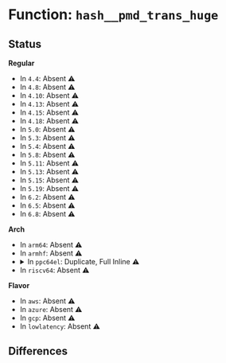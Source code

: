 # Function: <code>hash__pmd_trans_huge</code>

## Status
<b>Regular</b>
<ul>
<li>
In <code>4.4</code>: Absent ⚠️
</li>
<li>
In <code>4.8</code>: Absent ⚠️
</li>
<li>
In <code>4.10</code>: Absent ⚠️
</li>
<li>
In <code>4.13</code>: Absent ⚠️
</li>
<li>
In <code>4.15</code>: Absent ⚠️
</li>
<li>
In <code>4.18</code>: Absent ⚠️
</li>
<li>
In <code>5.0</code>: Absent ⚠️
</li>
<li>
In <code>5.3</code>: Absent ⚠️
</li>
<li>
In <code>5.4</code>: Absent ⚠️
</li>
<li>
In <code>5.8</code>: Absent ⚠️
</li>
<li>
In <code>5.11</code>: Absent ⚠️
</li>
<li>
In <code>5.13</code>: Absent ⚠️
</li>
<li>
In <code>5.15</code>: Absent ⚠️
</li>
<li>
In <code>5.19</code>: Absent ⚠️
</li>
<li>
In <code>6.2</code>: Absent ⚠️
</li>
<li>
In <code>6.5</code>: Absent ⚠️
</li>
<li>
In <code>6.8</code>: Absent ⚠️
</li>
</ul>
<b>Arch</b>
<ul>
<li>
In <code>arm64</code>: Absent ⚠️
</li>
<li>
In <code>armhf</code>: Absent ⚠️
</li>
<li>
<details>
<summary>In <code>ppc64el</code>: Duplicate, Full Inline ⚠️</summary>

**Collision:** Static Duplication

**Inline:** Full

**Transformation:** False

**Instances:**

```
In arch/powerpc/mm/pgtable.c (c000000000087be0)
Location: arch/powerpc/include/asm/book3s/64/hash-64k.h:247
Inline: True
Inline callers:
  - arch/powerpc/mm/pgtable.c:__find_linux_pte
```
```
In arch/powerpc/mm/book3s64/subpage_prot.c (c00000000009f790)
Location: arch/powerpc/include/asm/book3s/64/hash-64k.h:247
Inline: True
Inline callers:
  - arch/powerpc/mm/book3s64/subpage_prot.c:subpage_walk_pmd_entry
```
```
In mm/filemap.c (c0000000003650f0)
Location: arch/powerpc/include/asm/book3s/64/hash-64k.h:247
Inline: True
Inline callers:
  - mm/filemap.c:filemap_map_pages
```
```
In mm/gup.c (c0000000003b6ee0)
Location: arch/powerpc/include/asm/book3s/64/hash-64k.h:247
Inline: True
Inline callers:
  - mm/gup.c:gup_pud_range
  - mm/gup.c:follow_pmd_mask
  - mm/gup.c:follow_pmd_mask
  - mm/gup.c:follow_pmd_mask
```
```
In mm/memory.c (c0000000003c4010)
Location: arch/powerpc/include/asm/book3s/64/hash-64k.h:247
Inline: True
Inline callers:
  - mm/memory.c:__handle_mm_fault
  - mm/memory.c:__handle_mm_fault
  - mm/memory.c:do_fault
  - mm/memory.c:alloc_set_pte
  - mm/memory.c:do_anonymous_page
  - mm/memory.c:unmap_page_range
  - mm/memory.c:unmap_page_range
  - mm/memory.c:copy_page_range
```
```
In mm/mincore.c (c0000000003c8530)
Location: arch/powerpc/include/asm/book3s/64/hash-64k.h:247
Inline: True
Inline callers:
  - mm/mincore.c:mincore_pte_range
  - mm/mincore.c:mincore_pte_range
```
```
In mm/mprotect.c (c0000000003d27c0)
Location: arch/powerpc/include/asm/book3s/64/hash-64k.h:247
Inline: True
Inline callers:
  - mm/mprotect.c:change_protection_range
  - mm/mprotect.c:change_protection_range
  - mm/mprotect.c:change_protection_range
```
```
In mm/mremap.c (c0000000003d42c0)
Location: arch/powerpc/include/asm/book3s/64/hash-64k.h:247
Inline: True
Inline callers:
  - mm/mremap.c:move_page_tables
  - mm/mremap.c:move_page_tables
  - mm/mremap.c:move_page_tables
```
```
In mm/page_vma_mapped.c (c0000000003d5d58)
Location: arch/powerpc/include/asm/book3s/64/hash-64k.h:247
Inline: True
Inline callers:
  - mm/page_vma_mapped.c:page_vma_mapped_walk
  - mm/page_vma_mapped.c:page_vma_mapped_walk
```
```
In mm/pagewalk.c (c0000000003d6c60)
Location: arch/powerpc/include/asm/book3s/64/hash-64k.h:247
Inline: True
```
```
In mm/rmap.c (c0000000003d8830)
Location: arch/powerpc/include/asm/book3s/64/hash-64k.h:247
Inline: True
Inline callers:
  - mm/rmap.c:mm_find_pmd
```
```
In mm/madvise.c (c0000000003f3200)
Location: arch/powerpc/include/asm/book3s/64/hash-64k.h:247
Inline: True
Inline callers:
  - mm/madvise.c:madvise_free_pte_range
  - mm/madvise.c:madvise_free_pte_range
  - mm/madvise.c:madvise_cold_or_pageout_pte_range
  - mm/madvise.c:madvise_cold_or_pageout_pte_range
  - mm/madvise.c:madvise_cold_or_pageout_pte_range
  - mm/madvise.c:swapin_walk_pmd_entry
```
```
In mm/swapfile.c (c0000000003fd140)
Location: arch/powerpc/include/asm/book3s/64/hash-64k.h:247
Inline: True
Inline callers:
  - mm/swapfile.c:try_to_unuse
```
```
In mm/mempolicy.c (c000000000413390)
Location: arch/powerpc/include/asm/book3s/64/hash-64k.h:247
Inline: True
Inline callers:
  - mm/mempolicy.c:queue_pages_pte_range
  - mm/mempolicy.c:queue_pages_pte_range
```
```
In mm/migrate.c (c00000000043507c)
Location: arch/powerpc/include/asm/book3s/64/hash-64k.h:247
Inline: True
Inline callers:
  - mm/migrate.c:migrate_vma_collect_pmd
  - mm/migrate.c:migrate_vma_collect_pmd
  - mm/migrate.c:migrate_vma_collect_pmd
  - mm/migrate.c:migrate_vma_collect_pmd
```
```
In mm/huge_memory.c (c000000000440f40)
Location: arch/powerpc/include/asm/book3s/64/hash-64k.h:247
Inline: True
Inline callers:
  - mm/huge_memory.c:__split_huge_pmd
  - mm/huge_memory.c:__pmd_trans_huge_lock
  - mm/huge_memory.c:madvise_free_huge_pmd
  - mm/huge_memory.c:do_huge_pmd_wp_page
  - mm/huge_memory.c:do_huge_pmd_wp_page
  - mm/huge_memory.c:do_huge_pmd_wp_page
  - mm/huge_memory.c:copy_huge_pmd
```
```
In mm/memcontrol.c (c000000000456ce0)
Location: arch/powerpc/include/asm/book3s/64/hash-64k.h:247
Inline: True
Inline callers:
  - mm/memcontrol.c:mem_cgroup_move_charge_pte_range
  - mm/memcontrol.c:mem_cgroup_move_charge_pte_range
  - mm/memcontrol.c:mem_cgroup_count_precharge_pte_range
  - mm/memcontrol.c:mem_cgroup_count_precharge_pte_range
```
```
In mm/userfaultfd.c (c00000000046bd50)
Location: arch/powerpc/include/asm/book3s/64/hash-64k.h:247
Inline: True
Inline callers:
  - mm/userfaultfd.c:mfill_zeropage
  - mm/userfaultfd.c:mfill_zeropage
  - mm/userfaultfd.c:mfill_zeropage
  - mm/userfaultfd.c:mcopy_atomic
  - mm/userfaultfd.c:mcopy_atomic
  - mm/userfaultfd.c:mcopy_atomic
```
```
In mm/hmm.c (c0000000004708f0)
Location: arch/powerpc/include/asm/book3s/64/hash-64k.h:247
Inline: True
Inline callers:
  - mm/hmm.c:hmm_vma_walk_pmd
  - mm/hmm.c:hmm_vma_walk_pmd
```
```
In fs/userfaultfd.c (c000000000501cc0)
Location: arch/powerpc/include/asm/book3s/64/hash-64k.h:247
Inline: True
Inline callers:
  - fs/userfaultfd.c:handle_userfault
```
```
In fs/dax.c (c0000000005160e0)
Location: arch/powerpc/include/asm/book3s/64/hash-64k.h:247
Inline: True
```
```
In fs/proc/task_mmu.c (c00000000054d610)
Location: arch/powerpc/include/asm/book3s/64/hash-64k.h:247
Inline: True
Inline callers:
  - fs/proc/task_mmu.c:gather_pte_stats
  - fs/proc/task_mmu.c:gather_pte_stats
  - fs/proc/task_mmu.c:pagemap_pmd_range
  - fs/proc/task_mmu.c:pagemap_pmd_range
  - fs/proc/task_mmu.c:clear_refs_pte_range
  - fs/proc/task_mmu.c:clear_refs_pte_range
  - fs/proc/task_mmu.c:smaps_pte_range
  - fs/proc/task_mmu.c:smaps_pte_range
```
</details>
</li>
<li>
In <code>riscv64</code>: Absent ⚠️
</li>
</ul>
<b>Flavor</b>
<ul>
<li>
In <code>aws</code>: Absent ⚠️
</li>
<li>
In <code>azure</code>: Absent ⚠️
</li>
<li>
In <code>gcp</code>: Absent ⚠️
</li>
<li>
In <code>lowlatency</code>: Absent ⚠️
</li>
</ul>

## Differences
